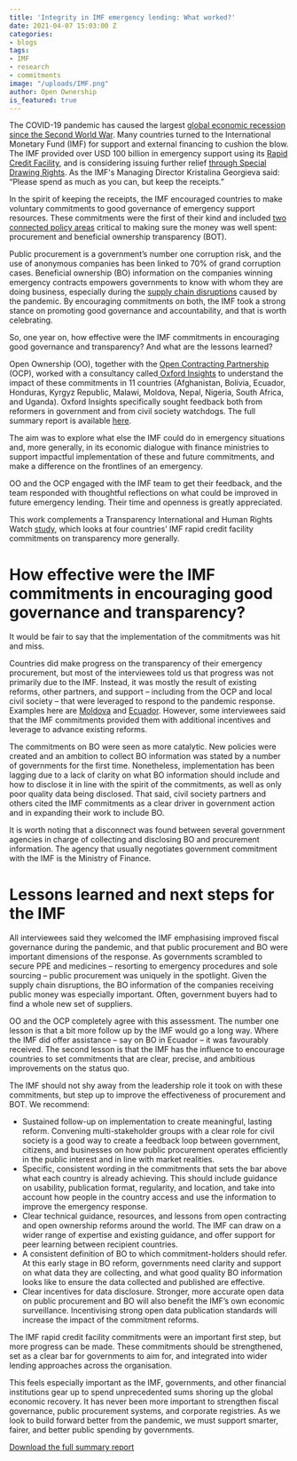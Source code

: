 ```yaml
---
title: 'Integrity in IMF emergency lending: What worked?'
date: 2021-04-07 15:03:00 Z
categories:
- blogs
tags:
- IMF
- research
- commitments
image: "/uploads/IMF.png"
author: Open Ownership
is_featured: true
---
```


The COVID-19 pandemic has caused the largest [global economic recession since the Second World War](https://www.worldbank.org/en/news/press-release/2020/06/08/covid-19-to-plunge-global-economy-into-worst-recession-since-world-war-ii). Many countries turned to the International Monetary Fund (IMF) for support and external financing to cushion the blow. The IMF provided over USD 100 billion in emergency support using its [Rapid Credit Facility](https://www.imf.org/en/About/Factsheets/Sheets/2016/08/02/21/08/Rapid-Credit-Facility), and is considering issuing further relief [through Special Drawing Rights](https://www.ft.com/content/ec51e344-2b5f-4912-aa46-82800f7f4b42). As the IMF's Managing Director Kristalina Georgieva said: “Please spend as much as you can, but keep the receipts.” 

In the spirit of keeping the receipts, the IMF encouraged countries to make voluntary commitments to good governance of emergency support resources. These commitments were the first of their kind and included [two connected policy areas](https://www.openownership.org/uploads/OO%20BO%20Data%20in%20Procurement.pdf) critical to making sure the money was well spent: procurement and beneficial ownership transparency (BOT).

 

Public procurement is a government’s number one corruption risk, and the use of anonymous companies has been linked to 70% of grand corruption cases. Beneficial ownership (BO) information on the companies winning emergency contracts empowers governments to know with whom they are doing business, especially during the [supply chain disruptions](https://www.openownership.org/blogs/coronavirus-crisis-why-knowing-beneficial-owners-in-supply-chains-is-fundamental-for-a-good-recovery/) caused by the pandemic. By encouraging commitments on both, the IMF took a strong stance on promoting good governance and accountability, and that is worth celebrating.

So, one year on, how effective were the IMF commitments in encouraging good governance and transparency? And what are the lessons learned? 

Open Ownership (OO), together with the [Open Contracting Partnership](https://www.open-contracting.org/) (OCP), worked with a consultancy called[ Oxford Insights](https://www.oxfordinsights.com/) to understand the impact of these commitments in 11 countries (Afghanistan, Bolivia, Ecuador, Honduras, Kyrgyz Republic, Malawi, Moldova, Nepal, Nigeria, South Africa, and Uganda). Oxford Insights specifically sought feedback both from reformers in government and from civil society watchdogs. The full summary report is available [here](https://www.open-contracting.org/resources/integrity-in-imf-covid-19-financing/).

The aim was to explore what else the IMF could do in emergency situations and, more generally, in its economic dialogue with finance ministries to support impactful implementation of these and future commitments, and make a difference on the frontlines of an emergency. 

OO and the OCP engaged with the IMF team to get their feedback, and the team responded with thoughtful reflections on what could be improved in future emergency lending. Their time and openness is greatly appreciated.

This work complements a Transparency International and Human Rights Watch [study](https://www.hrw.org/news/2021/03/30/imf-scant-transparency-covid-19-emergency-loans), which looks at four countries’ IMF rapid credit facility commitments on transparency more generally.

# How effective were the IMF commitments in encouraging good governance and transparency?

It would be fair to say that the implementation of the commitments was hit and miss.

Countries did make progress on the transparency of their emergency procurement, but most of the interviewees told us that progress was not primarily due to the IMF. Instead, it was mostly the result of existing reforms, other partners, and support – including from the OCP and local civil society – that were leveraged to respond to the pandemic response. Examples here are [Moldova](https://www.open-contracting.org/2020/05/08/building-a-campaign-for-covid-monitoring-in-moldova-in-60-days/) and [Ecuador](https://www.open-contracting.org/2020/12/20/how-covid-19-and-collective-intelligence-transformed-procurement-risks-into-opportunities-for-transparency-in-ecuador/). However, some interviewees said that the IMF commitments provided them with additional incentives and leverage to advance existing reforms. 

The commitments on BO were seen as more catalytic. New policies were created and an ambition to collect BO information was stated by a number of governments for the first time. Nonetheless, implementation has been lagging due to a lack of clarity on what BO information should include and how to disclose it in line with the spirit of the commitments, as well as only poor quality data being disclosed. That said, civil society partners and others cited the IMF commitments as a clear driver in government action and in expanding their work to include BO. 

It is worth noting that a disconnect was found between several government agencies in charge of collecting and disclosing BO and procurement information. The agency that usually negotiates government commitment with the IMF is the Ministry of Finance. 

# Lessons learned and next steps for the IMF

All interviewees said they welcomed the IMF emphasising improved fiscal governance during the pandemic, and that public procurement and BO were important dimensions of the response. As governments scrambled to secure PPE and medicines – resorting to emergency procedures and sole sourcing – public procurement was uniquely in the spotlight. Given the supply chain disruptions, the BO information of the companies receiving public money was especially important. Often, government buyers had to find a whole new set of suppliers.

OO and the OCP completely agree with this assessment. The number one lesson is that a bit more follow up by the IMF would go a long way. Where the IMF did offer assistance – say on BO in Ecuador – it was favourably received. The second lesson is that the IMF has the influence to encourage countries to set commitments that are clear, precise, and ambitious improvements on the status quo.   

The IMF should not shy away from the leadership role it took on with these commitments, but step up to improve the effectiveness of procurement and BOT. We recommend:

*   Sustained follow-up on implementation to create meaningful, lasting reform. Convening multi-stakeholder groups with a clear role for civil society is a good way to create a feedback loop between government, citizens, and businesses on how public procurement operates efficiently in the public interest and in line with market realities.
*   Specific, consistent wording in the commitments that sets the bar above what each country is already achieving. This should include guidance on usability, publication format, regularity, and location, and take into account how people in the country access and use the information to improve the emergency response.
*   Clear technical guidance, resources, and lessons from open contracting and open ownership reforms around the world. The IMF can draw on a wider range of expertise and existing guidance, and offer support for peer learning between recipient countries.
*   A consistent definition of BO to which commitment-holders should refer. At this early stage in BO reform, governments need clarity and support on what data they are collecting, and what good quality BO information looks like to ensure the data collected and published are effective.
*   Clear incentives for data disclosure. Stronger, more accurate open data on public procurement and BO will also benefit the IMF’s own economic surveillance. Incentivising strong open data publication standards will increase the impact of the commitment reforms.

The IMF rapid credit facility commitments were an important first step, but more progress can be made. These commitments should be strengthened, set as a clear bar for governments to aim for, and integrated into wider lending approaches across the organisation.

This feels especially important as the IMF, governments, and other financial institutions gear up to spend unprecedented sums shoring up the global economic recovery. It has never been more important to strengthen fiscal governance, public procurement systems, and corporate registries. As we look to build forward better from the pandemic, we must support smarter, fairer, and better public spending by governments.

[Download the full summary report](https://www.open-contracting.org/resources/integrity-in-imf-covid-19-financing/)